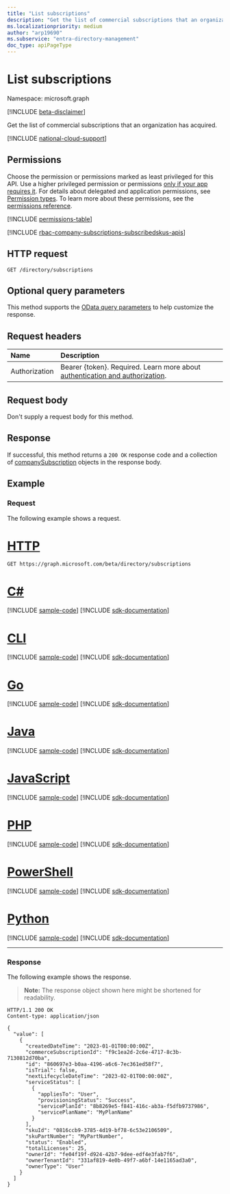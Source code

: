```yaml
---
title: "List subscriptions"
description: "Get the list of commercial subscriptions that an organization has acquired."
ms.localizationpriority: medium
author: "arp19690"
ms.subservice: "entra-directory-management"
doc_type: apiPageType
---
```


# List subscriptions

Namespace: microsoft.graph

[!INCLUDE [beta-disclaimer](../../includes/beta-disclaimer.md)]

Get the list of commercial subscriptions that an organization has acquired.

[!INCLUDE [national-cloud-support](../../includes/all-clouds.md)]

## Permissions

Choose the permission or permissions marked as least privileged for this API. Use a higher privileged permission or permissions [only if your app requires it](/graph/permissions-overview#best-practices-for-using-microsoft-graph-permissions). For details about delegated and application permissions, see [Permission types](/graph/permissions-overview#permission-types). To learn more about these permissions, see the [permissions reference](/graph/permissions-reference).

<!-- { "blockType": "permissions", "name": "directory_list_subscriptions" } -->
[!INCLUDE [permissions-table](../includes/permissions/directory-list-subscriptions-permissions.md)]

[!INCLUDE [rbac-company-subscriptions-subscribedskus-apis](../includes/rbac-for-apis/rbac-company-subscriptions-subscribedskus-apis.md)]


## HTTP request

<!-- { "blockType": "ignored" } -->

```http
GET /directory/subscriptions
```

## Optional query parameters

This method supports the [OData query parameters](/graph/query-parameters) to help customize the response.

## Request headers

| Name          | Description               |
| :------------ | :------------------------ |
|Authorization|Bearer {token}. Required. Learn more about [authentication and authorization](/graph/auth/auth-concepts).|

## Request body

Don't supply a request body for this method.

## Response

If successful, this method returns a `200 OK` response code and a collection of [companySubscription](../resources/companysubscription.md) objects in the response body.

## Example

### Request

The following example shows a request.

# [HTTP](#tab/http)
<!-- {
  "blockType": "request",
  "name": "list_companySubscriptions"
}-->

```msgraph-interactive
GET https://graph.microsoft.com/beta/directory/subscriptions
```

# [C#](#tab/csharp)
[!INCLUDE [sample-code](../includes/snippets/csharp/list-companysubscriptions-csharp-snippets.md)]
[!INCLUDE [sdk-documentation](../includes/snippets/snippets-sdk-documentation-link.md)]

# [CLI](#tab/cli)
[!INCLUDE [sample-code](../includes/snippets/cli/list-companysubscriptions-cli-snippets.md)]
[!INCLUDE [sdk-documentation](../includes/snippets/snippets-sdk-documentation-link.md)]

# [Go](#tab/go)
[!INCLUDE [sample-code](../includes/snippets/go/list-companysubscriptions-go-snippets.md)]
[!INCLUDE [sdk-documentation](../includes/snippets/snippets-sdk-documentation-link.md)]

# [Java](#tab/java)
[!INCLUDE [sample-code](../includes/snippets/java/list-companysubscriptions-java-snippets.md)]
[!INCLUDE [sdk-documentation](../includes/snippets/snippets-sdk-documentation-link.md)]

# [JavaScript](#tab/javascript)
[!INCLUDE [sample-code](../includes/snippets/javascript/list-companysubscriptions-javascript-snippets.md)]
[!INCLUDE [sdk-documentation](../includes/snippets/snippets-sdk-documentation-link.md)]

# [PHP](#tab/php)
[!INCLUDE [sample-code](../includes/snippets/php/list-companysubscriptions-php-snippets.md)]
[!INCLUDE [sdk-documentation](../includes/snippets/snippets-sdk-documentation-link.md)]

# [PowerShell](#tab/powershell)
[!INCLUDE [sample-code](../includes/snippets/powershell/list-companysubscriptions-powershell-snippets.md)]
[!INCLUDE [sdk-documentation](../includes/snippets/snippets-sdk-documentation-link.md)]

# [Python](#tab/python)
[!INCLUDE [sample-code](../includes/snippets/python/list-companysubscriptions-python-snippets.md)]
[!INCLUDE [sdk-documentation](../includes/snippets/snippets-sdk-documentation-link.md)]

---

### Response

The following example shows the response.

>**Note:** The response object shown here might be shortened for readability.
<!-- {
  "blockType": "response",
  "truncated": true,
  "@odata.type": "Collection(microsoft.graph.companySubscription)"
} -->

```http
HTTP/1.1 200 OK
Content-type: application/json

{
  "value": [
    {
      "createdDateTime": "2023-01-01T00:00:00Z",
      "commerceSubscriptionId": "f9c1ea2d-2c6e-4717-8c3b-7130812d70ba",
      "id": "860697e3-b0aa-4196-a6c6-7ec361ed58f7",
      "isTrial": false,
      "nextLifecycleDateTime": "2023-02-01T00:00:00Z",
      "serviceStatus": [
        {
          "appliesTo": "User",
          "provisioningStatus": "Success",
          "servicePlanId": "8b8269e5-f841-416c-ab3a-f5dfb9737986",
          "servicePlanName": "MyPlanName"
        }
      ],
      "skuId": "0816ccb9-3785-4d19-bf78-6c53e2106509",
      "skuPartNumber": "MyPartNumber",
      "status": "Enabled",
      "totalLicenses": 25,
      "ownerId": "fe04f19f-d924-42b7-9dee-edf4e3fab7f6",
      "ownerTenantId": "331af819-4e0b-49f7-a6bf-14e1165ad3a0",
      "ownerType": "User"
    }
  ]
}
```
